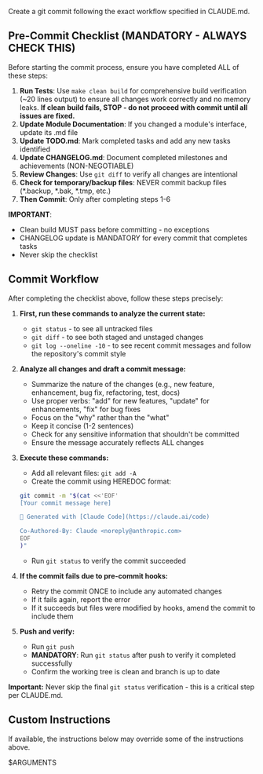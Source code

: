 Create a git commit following the exact workflow specified in CLAUDE.md.

## Pre-Commit Checklist (MANDATORY - ALWAYS CHECK THIS)

Before starting the commit process, ensure you have completed ALL of these steps:

1. **Run Tests**: Use `make clean build` for comprehensive build verification (~20 lines output) to ensure all changes work correctly and no memory leaks. **If clean build fails, STOP - do not proceed with commit until all issues are fixed.**
2. **Update Module Documentation**: If you changed a module's interface, update its .md file
3. **Update TODO.md**: Mark completed tasks and add any new tasks identified
4. **Update CHANGELOG.md**: Document completed milestones and achievements (NON-NEGOTIABLE)
5. **Review Changes**: Use `git diff` to verify all changes are intentional
6. **Check for temporary/backup files**: NEVER commit backup files (*.backup, *.bak, *.tmp, etc.)
7. **Then Commit**: Only after completing steps 1-6

**IMPORTANT**: 
- Clean build MUST pass before committing - no exceptions
- CHANGELOG update is MANDATORY for every commit that completes tasks
- Never skip the checklist

## Commit Workflow

After completing the checklist above, follow these steps precisely:

1. **First, run these commands to analyze the current state:**
   - `git status` - to see all untracked files
   - `git diff` - to see both staged and unstaged changes
   - `git log --oneline -10` - to see recent commit messages and follow the repository's commit style

2. **Analyze all changes and draft a commit message:**
   - Summarize the nature of the changes (e.g., new feature, enhancement, bug fix, refactoring, test, docs)
   - Use proper verbs: "add" for new features, "update" for enhancements, "fix" for bug fixes
   - Focus on the "why" rather than the "what" 
   - Keep it concise (1-2 sentences)
   - Check for any sensitive information that shouldn't be committed
   - Ensure the message accurately reflects ALL changes

3. **Execute these commands:**
   - Add all relevant files: `git add -A`
   - Create the commit using HEREDOC format:
   ```bash
   git commit -m "$(cat <<'EOF'
   [Your commit message here]

   🤖 Generated with [Claude Code](https://claude.ai/code)

   Co-Authored-By: Claude <noreply@anthropic.com>
   EOF
   )"
   ```
   - Run `git status` to verify the commit succeeded

4. **If the commit fails due to pre-commit hooks:**
   - Retry the commit ONCE to include any automated changes
   - If it fails again, report the error
   - If it succeeds but files were modified by hooks, amend the commit to include them

5. **Push and verify:**
   - Run `git push`
   - **MANDATORY**: Run `git status` after push to verify it completed successfully
   - Confirm the working tree is clean and branch is up to date

**Important:** Never skip the final `git status` verification - this is a critical step per CLAUDE.md.

## Custom Instructions

If available, the instructions below may override some of the instructions above.

$ARGUMENTS

